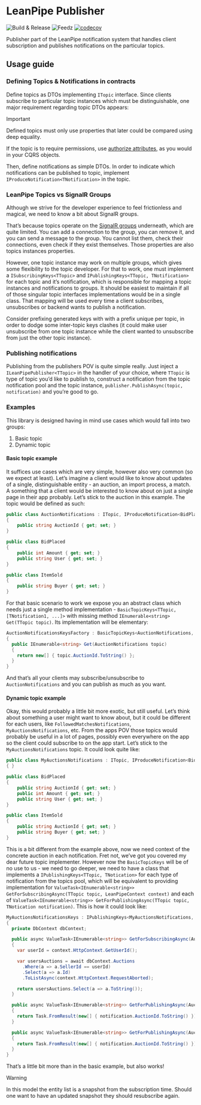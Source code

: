 # LeanPipe Publisher

![Build & Release](https://github.com/leancodepl/leanpipe/actions/workflows/publisher_release.yml/badge.svg)
![Feedz](https://img.shields.io/feedz/v/leancode/public/LeanCode.Pipe)
[![codecov](https://codecov.io/gh/leancodepl/leanpipe/graph/badge.svg?token=LZIAEF100M)](https://codecov.io/gh/leancodepl/leanpipe)

Publisher part of the LeanPipe notification system that handles client subscription and publishes notifications on the particular topics.

## Usage guide

### Defining Topics & Notifications in contracts

Define topics as DTOs implementing `ITopic` interface. Since clients subscribe to particular topic instances which must be distinguishable, one major requirement regarding topic DTOs appears:

> [!IMPORTANT]
> Defined topics must only use properties that later could be compared using deep equality.

If the topic is to require permissions, use [authorize attributes](https://github.com/leancodepl/contractsgenerator/blob/main/src/LeanCode.Contracts/Security/AuthorizeWhenAttribute.cs), as you would in your CQRS objects.

Then, define notifications as simple DTOs.
In order to indicate which notifications can be published to topic, implement `IProduceNotification<TNotification>` in the topic.

### LeanPipe Topics vs SignalR Groups

Although we strive for the developer experience to feel frictionless and magical, we need to know a bit about SignalR groups.

That’s because topics operate on the [SignalR groups](https://learn.microsoft.com/en-us/aspnet/core/signalr/groups?view=aspnetcore-8.0) underneath, which are quite limited.
You can add a connection to the group, you can remove it, and you can send a message to the group.
You cannot list them, check their connections, even check if they exist themselves.
Those properties are also topics instances properties.

However, one topic instance may work on multiple groups, which gives some flexibility to the topic developer.
For that to work, one must implement a `ISubscribingKeys<TTopic>` and `IPublishingKeys<TTopic, TNotification>` for each topic and it’s notification, which is responsible for mapping a topic instances and notifications to groups.
It should be easiest to maintain if all of those singular topic interfaces implementations would be in a single class.
That mapping will be used every time a client subscribes, unsubscribes or backend wants to publish a notification.

Consider prefixing generated keys with with a prefix unique per topic, in order to dodge some inter-topic keys clashes
(it could make user unsubscribe from one topic instance while the client wanted to unsubscribe from just the other topic instance).

### Publishing notifications

Publishing from the publishers POV is quite simple really.
Just inject a `ILeanPipePublisher<TTopic>` in the handler of your choice, where `TTopic` is type of topic you’d like to publish to, construct a notification from the topic notification pool and the topic instance, `publisher.PublishAsync(topic, notification)` and you’re good to go.

### Examples

This library is designed having in mind use cases which would fall into two groups:

1. Basic topic
2. Dynamic topic

#### Basic topic example

It suffices use cases which are very simple, however also very common (so we expect at least).
Let’s imagine a client would like to know about updates of a single, distinguishable entity - an auction, an import process, a match.
A something that a client would be interested to know about on just a single page in their app probably.
Let’s stick to the auction in this example.
The topic would be defined as such:

```csharp
public class AuctionNotifications : ITopic, IProduceNotification<BidPlaced>, IProduceNotification<ItemSold>
{
    public string AuctionId { get; set; }
}

public class BidPlaced
{
    public int Amount { get; set; }
    public string User { get; set; }
}

public class ItemSold
{
    public string Buyer { get; set; }
}
```

For that basic scenario to work we expose you an abstract class which needs just a single method implementation - `BasicTopicKeys<TTopic, [TNotification1, ...]>` with missing method `IEnumerable<string> Get(TTopic topic)`.
Its implementation will be elementary:

```csharp
AuctionNotificationsKeysFactory : BasicTopicKeys<AuctionNotifications, BidPlaced, ItemSold>
{
  public IEnumerable<string> Get(AuctionNotifications topic)
  {
    return new[] { topic.AuctionId.ToString() };
  }
}
```

And that’s all your clients may subscribe/unsubscribe to `AuctionNotifications` and you can publish as much as you want.

#### Dynamic topic example

Okay, this would probably a little bit more exotic, but still useful.
Let’s think about something a user might want to know about, but it could be different for each users, like `FollowedMatchesNotifications`, `MyAuctionsNotifications`, etc.
From the apps POV those topics would probably be useful in a lot of pages, possibly even everywhere on the app so the client could subscribe to on the app start.
Let’s stick to the `MyAuctionsNotifications` topic.
It could look quite like:

```csharp
public class MyAuctionsNotifications : ITopic, IProduceNotification<BidPlaced>, IProduceNotification<ItemSold>
{ }

public class BidPlaced
{
    public string AuctionId { get; set; }
    public int Amount { get; set; }
    public string User { get; set; }
}

public class ItemSold
{
    public string AuctionId { get; set; }
    public string Buyer { get; set; }
}
```

This is a bit different from the example above, now we need context of the concrete auction in each notification.
Fret not, we’ve got you covered my dear future topic implementer.
However now the `BasicTopicKeys` will be of no use to us - we need to go deeper, we need to have a class that implements a `IPublishingKeys<TTopic, TNotication>` for each type of notification from the topics pool,
which will be equivalent to providing implementation for `ValueTask<IEnumerable<string>> GetForSubscribingAsync(TTopic topic, LeanPipeContext context)` and each of `ValueTask<IEnumerable<string>> GetForPublishingAsync(TTopic topic, TNotication notification)`.
This is how it could look like:

```csharp
MyAuctionsNotificationsKeys : IPublishingKeys<MyAuctionsNotifications, BidPlaced>, IPublishingKeys<MyAuctionsNotifications, ItemSold>
{
  private DbContext dbContext;

  public async ValueTask<IEnumerable<string>> GetForSubscribingAsync(Auction topic, LeanPipeContext context)
  {
    var userId = context.HttpContext.GetUserId();

    var usersAuctions = await dbContext.Auctions
      .Where(a => a.SellerId == userId)
      .Select(a => a.Id)
      .ToListAsync(context.HttpContext.RequestAborted);

    return usersAuctions.Select(a => a.ToString());
  }

  public async ValueTask<IEnumerable<string>> GetForPublishingAsync(Auction topic, BidPlaced notification)
  {
    return Task.FromResult(new[] { notification.AuctionId.ToString() });
  }

  public async ValueTask<IEnumerable<string>> GetForPublishingAsync(Auction topic, ItemSold notification)
  {
    return Task.FromResult(new[] { notification.AuctionId.ToString() });
  }
}
```

That’s a little bit more than in the basic example, but also works!

> [!WARNING]
> In this model the entity list is a snapshot from the subscription time.
> Should one want to have an updated snapshot they should resubscribe again.
